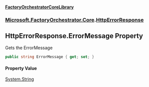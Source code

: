 #### [FactoryOrchestratorCoreLibrary](./FactoryOrchestratorCoreLibrary.md 'FactoryOrchestratorCoreLibrary')
### [Microsoft.FactoryOrchestrator.Core](./Microsoft-FactoryOrchestrator-Core.md 'Microsoft.FactoryOrchestrator.Core').[HttpErrorResponse](./Microsoft-FactoryOrchestrator-Core-HttpErrorResponse.md 'Microsoft.FactoryOrchestrator.Core.HttpErrorResponse')
## HttpErrorResponse.ErrorMessage Property
Gets the ErrorMessage  
```csharp
public string ErrorMessage { get; set; }
```
#### Property Value
[System.String](https://docs.microsoft.com/en-us/dotnet/api/System.String 'System.String')  
